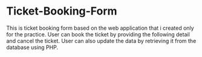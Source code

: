 # Ticket-Booking-Form
This is ticket booking form based on the web application that i created only for the practice. User can book the ticket by providing the following detail and cancel the ticket. User can also update the data by retrieving it from the database using PHP.
